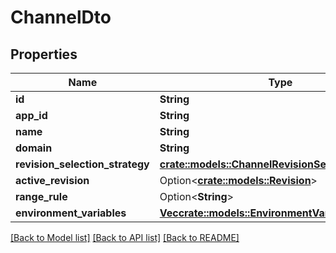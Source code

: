 # ChannelDto

## Properties

Name | Type | Description | Notes
------------ | ------------- | ------------- | -------------
**id** | **String** |  | 
**app_id** | **String** |  | 
**name** | **String** |  | 
**domain** | **String** |  | 
**revision_selection_strategy** | [**crate::models::ChannelRevisionSelectionStrategy**](ChannelRevisionSelectionStrategy.md) |  | 
**active_revision** | Option<[**crate::models::Revision**](Revision.md)> |  | [optional]
**range_rule** | Option<**String**> |  | [optional]
**environment_variables** | [**Vec<crate::models::EnvironmentVariableDto>**](EnvironmentVariableDto.md) |  | 

[[Back to Model list]](../README.md#documentation-for-models) [[Back to API list]](../README.md#documentation-for-api-endpoints) [[Back to README]](../README.md)


